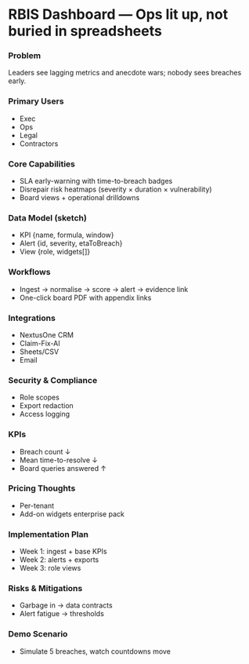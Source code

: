# RBIS Dashboard — Ops lit up, not buried in spreadsheets
### Problem
Leaders see lagging metrics and anecdote wars; nobody sees breaches early.

### Primary Users
- Exec
- Ops
- Legal
- Contractors

### Core Capabilities
- SLA early-warning with time-to-breach badges
- Disrepair risk heatmaps (severity × duration × vulnerability)
- Board views + operational drilldowns

### Data Model (sketch)
- KPI {name, formula, window}
- Alert {id, severity, etaToBreach}
- View {role, widgets[]}

### Workflows
- Ingest → normalise → score → alert → evidence link
- One-click board PDF with appendix links

### Integrations
- NextusOne CRM
- Claim-Fix-AI
- Sheets/CSV
- Email

### Security & Compliance
- Role scopes
- Export redaction
- Access logging

### KPIs
- Breach count ↓
- Mean time-to-resolve ↓
- Board queries answered ↑

### Pricing Thoughts
- Per-tenant
- Add-on widgets enterprise pack

### Implementation Plan
- Week 1: ingest + base KPIs
- Week 2: alerts + exports
- Week 3: role views

### Risks & Mitigations
- Garbage in → data contracts
- Alert fatigue → thresholds

### Demo Scenario
- Simulate 5 breaches, watch countdowns move

